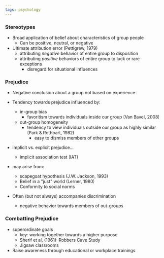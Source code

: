 ```yaml
---
tags: psychology
---
```


### Stereotypes
- Broad application of belief about characteristics of group people
	- Can be positive, neutral, or negative
- Ultimate attribution error (Pettigrew, 1979)
	- attributing *negative* behavior of entire group to disposition
	- attributing *positive* behaviors of entire group to luck or rare exceptions
		- disregard for situational influences

### Prejudice
- Negative conclusion about a group not based on experience
- Tendency towards prejudice influenced by:
	- in-group bias
		- favoritism towards individuals inside our group (Van Bavel, 2008)
	- out-group homogeneity
		- tendency to view individuals outside our group as highly similar (Park & Rothbart, 1982)
			- easy to dismiss members of other groups

- implicit vs. explicit prejudice...
	- implicit association test (IAT)
- may arise from:
	- scapegoat hypothesis (J.W. Jackson, 1993)
	- Belief in a "just" world (Lerner, 1980)
	- Conformity to social norms
- Often (but not always) accompanies discrimination
	- negative behavior towards members of out-groups

### Combatting Prejudice
- superordinate goals
	- key: working together towards a higher purpose
	- Sherif et al, (1961): Robbers Cave Study 
	- Jigsaw classrooms
- Raise awareness through educational or workplace trainings